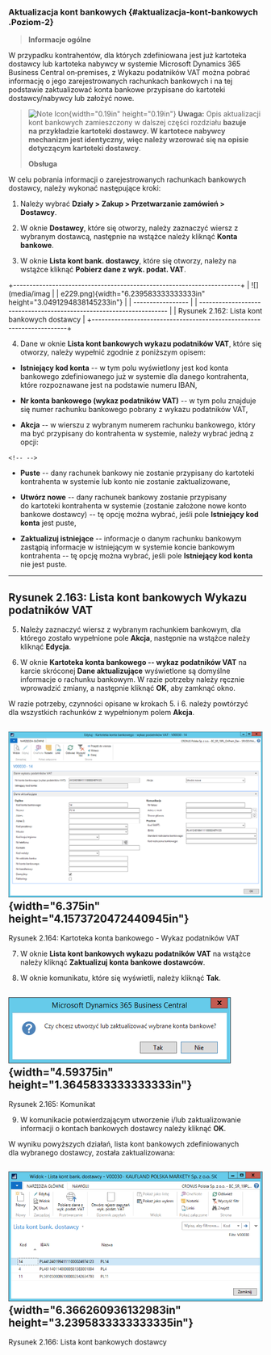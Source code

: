 ### Aktualizacja kont bankowych {#aktualizacja-kont-bankowych .Poziom-2}

> **Informacje ogólne**

W przypadku kontrahentów, dla których zdefiniowana jest już kartoteka
dostawcy lub kartoteka nabywcy w systemie Microsoft Dynamics 365
Business Central on‑premises, z Wykazu podatników VAT można pobrać
informację o jego zarejestrowanych rachunkach bankowych i na tej
podstawie zaktualizować konta bankowe przypisane do kartoteki
dostawcy/nabywcy lub założyć nowe.

> ![Note Icon](media/image3.wmf){width="0.19in" height="0.19in"}
> **Uwaga:** Opis aktualizacji kont bankowych zamieszczony w dalszej
> części rozdziału **bazuje na przykładzie kartoteki dostawcy.
> W kartotece nabywcy mechanizm jest identyczny, więc należy wzorować
> się na opisie dotyczącym kartoteki dostawcy**.
>
> **Obsługa**

W celu pobrania informacji o zarejestrowanych rachunkach bankowych
dostawcy, należy wykonać następujące kroki:

1.  Należy wybrać **Działy \> Zakup \> Przetwarzanie zamówień \>
    Dostawcy**.

2.  W oknie **Dostawcy**, które się otworzy, należy zaznaczyć wiersz z
    wybranym dostawcą, następnie na wstążce należy kliknąć **Konta
    bankowe**.

3.  W oknie **Lista kont bank. dostawcy**, które się otworzy, należy na
    wstążce kliknąć **Pobierz dane z wyk. podat. VAT**.

+----------------------------------------------------------------------+
|   ![](media/imag                                                    |
| e229.png){width="6.239583333333333in" height="3.0491294838145233in"} |
|   -----------------                                                  |
| -------------------------------------------------------------------- |
|   Rysunek 2.162: Lista kont bankowych dostawcy                       |
+----------------------------------------------------------------------+

4.  Dane w oknie **Lista kont bankowych wykazu podatników VAT**, które
    się otworzy, należy wypełnić zgodnie z poniższym opisem:

-   **Istniejący kod konta** -- w tym polu wyświetlony jest kod konta
    bankowego zdefiniowanego już w systemie dla danego kontrahenta,
    które rozpoznawane jest na podstawie numeru IBAN,

-   **Nr konta bankowego (wykaz podatników VAT)** -- w tym polu znajduje
    się numer rachunku bankowego pobrany z wykazu podatników VAT,

-   **Akcja** -- w wierszu z wybranym numerem rachunku bankowego, który
    ma być przypisany do kontrahenta w systemie, należy wybrać jedną z
    opcji:

```{=html}
<!-- -->
```
-   **Puste** -- dany rachunek bankowy nie zostanie przypisany do
    kartoteki kontrahenta w systemie lub konto nie zostanie
    zaktualizowane,

-   **Utwórz nowe** -- dany rachunek bankowy zostanie przypisany
    do kartoteki kontrahenta w systemie (zostanie założone nowe konto
    bankowe dostawcy) -- tę opcję można wybrać, jeśli pole **Istniejący
    kod konta** jest puste,

-   **Zaktualizuj istniejące** -- informacje o danym rachunku bankowym
    zastąpią informacje w istniejącym w systemie koncie bankowym
    kontrahenta -- tę opcję można wybrać, jeśli pole **Istniejący kod
    konta** nie jest puste.

  -----------------------------------------------------------
  Rysunek 2.163: Lista kont bankowych Wykazu podatników VAT
  -----------------------------------------------------------

5.  Należy zaznaczyć wiersz z wybranym rachunkiem bankowym, dla którego
    zostało wypełnione pole **Akcja**, następnie na wstążce należy
    kliknąć **Edycja**.

6.  W oknie **Kartoteka konta bankowego -- wykaz podatników VAT** na
    karcie skróconej **Dane aktualizujące** wyświetlone są domyślne
    informacje o rachunku bankowym. W razie potrzeby należy ręcznie
    wprowadzić zmiany, a następnie kliknąć **OK**, aby zamknąć okno.

W razie potrzeby, czynności opisane w krokach 5. i 6. należy powtórzyć
dla wszystkich rachunków z wypełnionym polem **Akcja**.

  ![](media/image226.png){width="6.375in" height="4.1573720472440945in"}
  -------------------------------------------------------------------------
  Rysunek 2.164: Kartoteka konta bankowego - Wykaz podatników VAT

7.  W oknie **Lista kont bankowych wykazu podatników VAT** na wstążce
    należy kliknąć **Zaktualizuj konta bankowe dostawców**.

8.  W oknie komunikatu, które się wyświetli, należy kliknąć **Tak**.

  ![](media/image227.png){width="4.59375in" height="1.3645833333333333in"}
  ---------------------------------------------------------------------------
  Rysunek 2.165: Komunikat

9.  W komunikacie potwierdzającym utworzenie i/lub zaktualizowanie
    informacji o kontach bankowych dostawcy należy kliknąć **OK**.

W wyniku powyższych działań, lista kont bankowych zdefiniowanych
dla wybranego dostawcy, została zaktualizowana:

  ![](media/image231.png){width="6.366260936132983in" height="3.2395833333333335in"}
  -------------------------------------------------------------------------------------
  Rysunek 2.166: Lista kont bankowych dostawcy